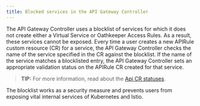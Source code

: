 ```yaml
---
title: Blocked services in the API Gateway Controller
---
```


The API Gateway Controller uses a blocklist of services for which it does not create either a Virtual Service or Oathkeeper Access Rules. As a result, these services cannot be exposed. Every time a user creates a new APIRule custom resource (CR) for a service, the API Gateway Controller checks the name of the service specified in the CR against the blocklist. If the name of the service matches a blocklisted entry, the API Gateway Controller sets an appropriate validation status on the APIRule CR created for that service.

>**TIP:** For more information, read about the [Api CR statuses](./00-custom-resources/apix-01-apirule.md#status-codes).

The blocklist works as a security measure and prevents users from exposing vital internal services of Kubernetes and Istio.
